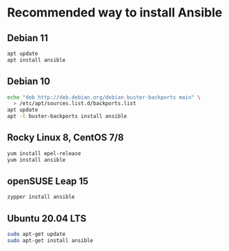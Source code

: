 # Recommended way to install Ansible

## Debian 11

```sh
apt update
apt install ansible
```

## Debian 10

```sh
echo "deb http://deb.debian.org/debian buster-backports main" \
  > /etc/apt/sources.list.d/backports.list
apt update
apt -t buster-backports install ansible
```

## Rocky Linux 8, CentOS 7/8

```sh
yum install epel-release
yum install ansible
```


##  openSUSE Leap 15

```sh
zypper install ansible
```

## Ubuntu 20.04 LTS

```sh
sudo apt-get update
sudo apt-get install ansible
```
